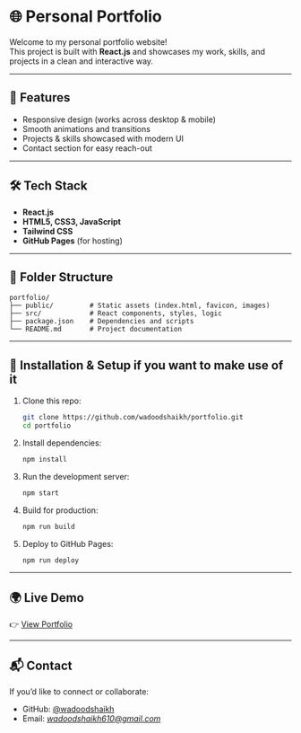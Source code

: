# 🌐 Personal Portfolio

Welcome to my personal portfolio website!  
This project is built with **React.js** and showcases my work, skills, and projects in a clean and interactive way.

---

## 🚀 Features
- Responsive design (works across desktop & mobile)
- Smooth animations and transitions
- Projects & skills showcased with modern UI
- Contact section for easy reach-out

---

## 🛠️ Tech Stack
- **React.js**
- **HTML5, CSS3, JavaScript**
- **Tailwind CSS**
- **GitHub Pages** (for hosting)

---

## 📂 Folder Structure
```
portfolio/
├── public/         # Static assets (index.html, favicon, images)
├── src/            # React components, styles, logic
├── package.json    # Dependencies and scripts
└── README.md       # Project documentation
```

---

## 🔧 Installation & Setup if  you want to make use of it
1. Clone this repo:
   ```bash
   git clone https://github.com/wadoodshaikh/portfolio.git
   cd portfolio
   ```
2. Install dependencies:
   ```bash
   npm install
   ```
3. Run the development server:
   ```bash
   npm start
   ```
4. Build for production:
   ```bash
   npm run build
   ```
5. Deploy to GitHub Pages:
   ```bash
   npm run deploy
   ```

---

## 🌍 Live Demo
👉 [View Portfolio](https://wadoodshaikh.github.io/portfolio)

---

## 📬 Contact
If you’d like to connect or collaborate:
- GitHub: [@wadoodshaikh](https://github.com/wadoodshaikh)  
- Email: *wadoodshaikh610@gmail.com*  
